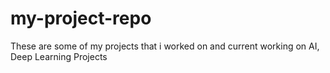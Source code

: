 # my-project-repo
These are some of my projects that i worked on and current working on AI, Deep Learning Projects
